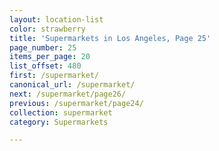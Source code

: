 ```yaml
---
layout: location-list
color: strawberry
title: 'Supermarkets in Los Angeles, Page 25'
page_number: 25
items_per_page: 20
list_offset: 480
first: /supermarket/
canonical_url: /supermarket/
next: /supermarket/page26/
previous: /supermarket/page24/
collection: supermarket
category: Supermarkets

---
```

